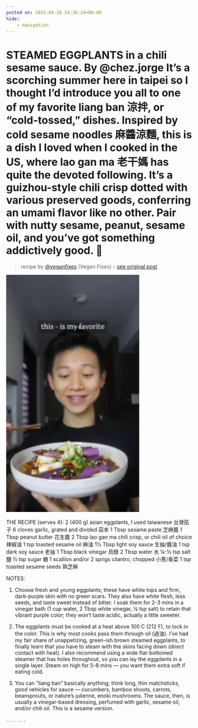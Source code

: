 ```yaml
---
posted on: 2022-04-26 14:36:24+00:00
hide:
    - navigation
---
```


# STEAMED EGGPLANTS in a chili sesame sauce. By  @chez.jorge It’s a scorching summer here in taipei so I thought I’d introduce you all to one of my favorite liang ban 涼拌, or “cold-tossed,” dishes. Inspired by cold sesame noodles 麻醬涼麵, this is a dish I loved when I cooked in the US, where lao gan ma 老干媽 has quite the devoted following. It’s a guizhou-style chili crisp dotted with various preserved goods, conferring an umami flavor like no other. Pair with nutty sesame, peanut, sesame oil, and you’ve got something addictively good. 🥢 

> recipe by [@veganfixes](https://www.instagram.com/veganfixes/) 
(Vegan Fixes) - [see original post](https://instagram.com/p/Cc0V3LKpOP_)

![](../img/veganfixes_26-04-2022_1404.png)


THE RECIPE (serves 4):
2 (400 g) asian eggplants, I used taiwanese 台灣茄子
6 cloves garlic, grated and divided 蒜末
1 Tbsp sesame paste 芝麻醬
1 Tbsp peanut butter 花生醬
2 Tbsp lao gan ma chili crisp, or chili oil of choice 辣椒油
1 tsp toasted sesame oil 麻油
1½ Tbsp light soy sauce 生抽/醬油
1 tsp dark soy sauce 老抽
1 Tbsp black vinegar 烏醋
2 Tbsp water 水
¼-½ tsp salt 鹽
½ tsp sugar 糖
1 scallion and/or 2 sprigs cilantro, chopped 小蔥/香菜
1 tsp toasted sesame seeds 熟芝麻

NOTES:
1. Choose fresh and young eggplants; these have white tops and firm, dark-purple skin with no green scars. They also have white flesh, less seeds, and taste sweet instead of bitter. I soak them for 2-3 mins in a vinegar bath (1 cup water, 2 Tbsp white vinegar, ¼ tsp salt) to retain that vibrant purple color; they won’t taste acidic, actually a little sweeter.

2. The eggplants must be cooked at a heat above 100 C (212 F), to lock in the color. This is why most cooks pass them through oil (過油). I’ve had my fair share of unappetizing, green-ish brown steamed eggplants, to finally learn that you have to steam with the skins facing down (direct contact with heat). I also recommend using a wide flat-bottomed steamer that has holes throughout, so you can lay the eggplants in a single layer. Steam on high for 5-8 mins — you want them extra soft if eating cold.

3. You can “liang ban” basically anything; think long, thin matchsticks, good vehicles for sauce — cucumbers, bamboo shoots, carrots, beansprouts, or nature’s julienne, enoki mushrooms. The sauce, then, is usually a vinegar-based dressing, perfumed with garlic, sesame oil, and/or chili oil. This is a sesame version.

.
.
.
.
.
.
. 